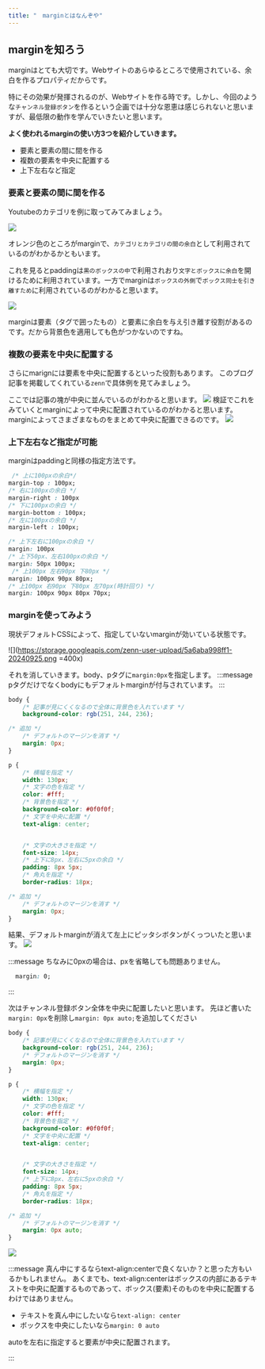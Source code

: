 ```yaml
---
title: "　marginとはなんぞや"
---
```


## marginを知ろう

marginはとても大切です。Webサイトのあらゆるところで使用されている、余白を作るプロパティだからです。

特にその効果が発揮されるのが、Webサイトを作る時です。しかし、今回のような`チャンネル登録ボタン`を作るという企画では十分な恩恵は感じられないと思いますが、最低限の動作を学んでいきたいと思います。

**よく使われるmarginの使い方3つを紹介していきます。**

* 要素と要素の間に間を作る
* 複数の要素を中央に配置する
* 上下左右など指定

### 要素と要素の間に間を作る

Youtubeのカテゴリを例に取ってみてみましょう。

![](https://storage.googleapis.com/zenn-user-upload/22caed728a17-20240927.png)

オレンジ色のところがmarginで、`カテゴリとカテゴリの間の余白`として利用されているのがわかるかともいます。

これを見るとpaddingは`黒のボックスの中`で利用されおり`文字とボックスに余白`を開けるために利用されています。一方でmarginは`ボックスの外側`で`ボックス同士を引き離すため`に利用されているのがわかると思います。

![](https://storage.googleapis.com/zenn-user-upload/c7293a54fda5-20240929.png)

marginは要素（タグで囲ったもの）と要素に余白を与え引き離す役割があるのです。だから背景色を適用しても色がつかないのですね。

### 複数の要素を中央に配置する

さらにmarignには要素を中央に配置するといった役割もあります。
このブログ記事を掲載してくれている`zenn`で具体例を見てみましょう。

ここでは記事の塊が中央に並んでいるのがわかると思います。
![](https://storage.googleapis.com/zenn-user-upload/5048fdc0ccd2-20240929.png)
検証でこれをみていくとmarginによって中央に配置されているのがわかると思います。marginによってさまざまなものをまとめて中央に配置できるのです。
![](https://storage.googleapis.com/zenn-user-upload/2d0cec884b90-20240927.png)

### 上下左右など指定が可能

marginはpaddingと同様の指定方法です。

```css:example.css
 /* 上に100pxの余白*/
margin-top : 100px;
/* 右に100pxの余白 */
margin-right : 100px
/* 下に100pxの余白 */
margin-bottom : 100px;
/* 左に100pxの余白 */
margin-left : 100px;

/* 上下左右に100pxの余白 */
margin: 100px
/* 上下50px、左右100pxの余白 */
margin: 50px 100px;
 /* 上100px 左右90px 下80px */
margin: 100px 90px 80px;
/* 上100px 右90px 下80px 左70px(時計回り) */
margin: 100px 90px 80px 70px;
```

### marginを使ってみよう

現状デフォルトCSSによって、指定していないmarginが効いている状態です。

![](<https://storage.googleapis.com/zenn-user-upload/5a6aba998ff1-20240925.png> =400x)

それを消していきます。body、pタグに`margin:0px`を指定します。
:::message
pタグだけでなくbodyにもデフォルトmarginが付与されています。
:::

```css:style.css
body {
    /* 記事が見にくくなるので全体に背景色を入れています */
    background-color: rgb(251, 244, 236);

/* 追加 */
    /* デフォルトのマージンを消す */
    margin: 0px;
}

p {
    /* 横幅を指定 */
    width: 130px;
    /* 文字の色を指定 */
    color: #fff;
    /* 背景色を指定 */
    background-color: #0f0f0f;
    /* 文字を中央に配置 */
    text-align: center;


    /* 文字の大きさを指定 */
    font-size: 14px;
    /* 上下に8px、左右に5pxの余白 */
    padding: 8px 5px;
    /* 角丸を指定 */
    border-radius: 18px;

/* 追加 */    
    /* デフォルトのマージンを消す */
    margin: 0px;
}
```

結果、デフォルトmarginが消えて左上にピッタシボタンがくっついたと思います。
![](https://storage.googleapis.com/zenn-user-upload/1cd3c8f3ca05-20240925.png)

:::message
ちなみに0pxの場合は、pxを省略しても問題ありません。

```css:example.css
  margin: 0;
```

:::

次はチャンネル登録ボタン全体を中央に配置したいと思います。
先ほど書いた`margin: 0px`を削除し`margin: 0px auto;`を追加してください

```css:style.css
body {
    /* 記事が見にくくなるので全体に背景色を入れています */
    background-color: rgb(251, 244, 236);
    /* デフォルトのマージンを消す */
    margin: 0px;
}

p {
    /* 横幅を指定 */
    width: 130px;
    /* 文字の色を指定 */
    color: #fff;
    /* 背景色を指定 */
    background-color: #0f0f0f;
    /* 文字を中央に配置 */
    text-align: center;


    /* 文字の大きさを指定 */
    font-size: 14px;
    /* 上下に8px、左右に5pxの余白 */
    padding: 8px 5px;
    /* 角丸を指定 */
    border-radius: 18px;

/* 追加 */    
    /* デフォルトのマージンを消す */
    margin: 0px auto;
}
```

![](https://storage.googleapis.com/zenn-user-upload/b71da779945e-20241001.png)

:::message
真ん中にするならtext-align:centerで良くないか？と思った方もいるかもしれません。
あくまでも、text-align:centerはボックスの内部にあるテキストを中央に配置するものであって、ボックス(要素)そのものを中央に配置するわけではありません。

* テキストを真ん中にしたいなら`text-align: center`
* ボックスを中央にしたいなら`margin: 0 auto`

autoを左右に指定すると要素が中央に配置されます。

:::
